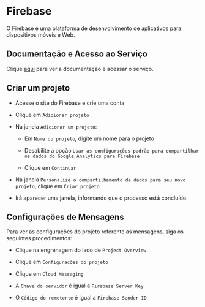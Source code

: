 # Firebase

O Firebase é uma plataforma de desenvolvimento de aplicativos para dispositivos móveis e Web.

## Documentação e Acesso ao Serviço

Clique [aqui](https://console.firebase.google.com) para ver a documentação e acessar o serviço.

## Criar um projeto

- Acesse o site do Firebase e crie uma conta

- Clique em `Adicionar projeto`

- Na janela `Adicionar um projeto`:

  - Em `Nome do projeto`, digite um nome para o projeto

  - Desabilite a opção `Usar as configurações padrão para compartilhar os dados do Google Analytics para Firebase`

  - Clique em `Continuar`

- Na janela `Personalize o compartilhamento de dados para seu novo projeto`, clique em `Criar projeto`

- Irá aparecer uma janela, informando que o processo está concluído.

## Configurações de Mensagens

Para ver as configurações do projeto referente as mensagens, siga os seguintes procedimentos:

- Clique na engrenagem do lado de `Project Overview`

- Clique em `Configurações do projeto`

- Clique em `Cloud Messaging`

- A `Chave do servidor` é igual a `Firebase Server Key`

- O `Código do remetente` é igual a `Firebase Sender ID`